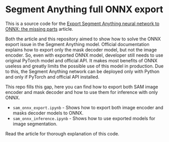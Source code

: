 # Segment Anything full ONNX export

This is a source code for the [Export Segment Anything neural network to ONNX: the missing parts](https://dev.to/andreygermanov/export-segment-anything-neural-network-to-onnx-the-missing-parts-43c8) article.

Both the article and this repository aimed to show how to solve the ONNX export issue in the Segment Anything model. Official documentation explains how to export only the mask decoder model, but not the image encoder. So, even with exported ONNX model, developer still needs to use original PyTorch model and official API. It makes most benefits of ONNX useless and greatly limits the possible use of this model in production. Due to this, the Segment Anything network can be deployed only with Python and only if PyTorch and official API installed.

This repo fills this gap, here you can find how to export both SAM image encoder and mask decoder and how to use them for inference with only ONNX.

* `sam_onnx_export.ipynb` - Shows how to export both image encoder and masks decoder models to ONNX.
* `sam_onnx_inference.ipynb` - Shows how to use exported models for image segmentation.

Read the article for thorough explanation of this code.